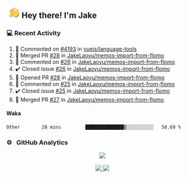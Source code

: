 <img alt="Night Coding" src="./assets/Hand%20Wave.gif" width='40' align="left"/><h2>Hey there! I'm Jake</h2>

### 💻 Recent Activity

<!--RECENT_ACTIVITY:start-->
1. 💬 Commented on [#4193](https://github.com/vuejs/language-tools/issues/4193#issuecomment-2033427536) in [vuejs/language-tools](https://github.com/vuejs/language-tools)<br>
2. 🎉 Merged PR [#28](https://github.com/JakeLaoyu/memos-import-from-flomo/pull/28) in [JakeLaoyu/memos-import-from-flomo](https://github.com/JakeLaoyu/memos-import-from-flomo)<br>
3. 💬 Commented on [#26](https://github.com/JakeLaoyu/memos-import-from-flomo/issues/26#issuecomment-2017117345) in [JakeLaoyu/memos-import-from-flomo](https://github.com/JakeLaoyu/memos-import-from-flomo)<br>
4. ✔️ Closed issue [#26](https://github.com/JakeLaoyu/memos-import-from-flomo/issues/26) in [JakeLaoyu/memos-import-from-flomo](https://github.com/JakeLaoyu/memos-import-from-flomo)<br>
5. 💪 Opened PR [#28](https://github.com/JakeLaoyu/memos-import-from-flomo/pull/28) in [JakeLaoyu/memos-import-from-flomo](https://github.com/JakeLaoyu/memos-import-from-flomo)<br>
6. 💬 Commented on [#25](https://github.com/JakeLaoyu/memos-import-from-flomo/issues/25#issuecomment-2017077224) in [JakeLaoyu/memos-import-from-flomo](https://github.com/JakeLaoyu/memos-import-from-flomo)<br>
7. ✔️ Closed issue [#25](https://github.com/JakeLaoyu/memos-import-from-flomo/issues/25) in [JakeLaoyu/memos-import-from-flomo](https://github.com/JakeLaoyu/memos-import-from-flomo)<br>
8. 🎉 Merged PR [#27](https://github.com/JakeLaoyu/memos-import-from-flomo/pull/27) in [JakeLaoyu/memos-import-from-flomo](https://github.com/JakeLaoyu/memos-import-from-flomo)<br>
<!--RECENT_ACTIVITY:end-->

#### Waka

<!--START_SECTION:waka-->

```text
Other        28 mins         ██████████████▒░░░░░░░░░░   56.69 %
```

<!--END_SECTION:waka-->

### ⚙️ &nbsp; GitHub Analytics

<p align="center">
  <img src="http://github-profile-summary-cards.vercel.app/api/cards/profile-details?username=JakeLaoyu&theme=2077" />
</p>


<p align="center">
<a href="https://github.com/JakeLaoyu">
  <img height="180em" src="https://github-readme-stats-eight-theta.vercel.app/api?username=jakelaoyu&show_icons=true&theme=algolia&include_all_commits=true&count_private=true"/>
  <img height="180em" src="https://github-readme-stats-eight-theta.vercel.app/api/top-langs/?username=jakelaoyu&layout=compact&langs_count=8&theme=algolia&hide=html&count_private=true"/>
</a>
</p>

<!-- ### 🤝🏻 &nbsp; Connect with Me

<p align="center">
<a href="https://i.jakeyu.top"><img src="https://img.shields.io/badge/-i.jakeyu.top-3423A6?style=flat&logo=Google-Chrome&logoColor=white"/></a>
<a href="mailto:jake.laoyu@gmail.com"><img src="https://img.shields.io/badge/-jake.laoyu@gmail.com-D14836?style=flat&logo=Gmail&logoColor=white"/></a>
</p> -->
